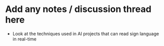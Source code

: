 # Add any notes / discussion thread here 

- Look at the techniques used in AI projects that can read sign language in real-time
